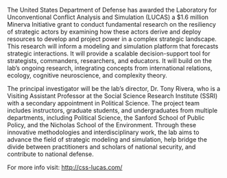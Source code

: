 The United States Department of Defense has awarded the Laboratory for Unconventional Conflict Analysis and Simulation (LUCAS) a $1.6 million Minerva Initiative grant to conduct fundamental research on the resiliency of strategic actors by examining how these actors derive and deploy resources to develop and project power in a complex strategic landscape. This research will inform a modeling and simulation platform that forecasts strategic interactions.  It will provide a scalable decision-support tool for strategists, commanders, researchers, and educators. It will build on the lab’s ongoing research, integrating concepts from international relations, ecology, cognitive neuroscience, and complexity theory.

The principal investigator will be the lab’s director, Dr. Tony Rivera, who is a Visiting Assistant Professor at the Social Science Research Institute (SSRI) with a secondary appointment in Political Science.  The project team includes instructors, graduate students, and undergraduates from multiple departments, including Political Science, the Sanford School of Public Policy, and the Nicholas School of the Environment.
Through these innovative methodologies and interdisciplinary work, the lab aims to advance the field of strategic modeling and simulation, help bridge the divide between practitioners and scholars of national security, and contribute to national defense.

For more info visit: http://css-lucas.com/

